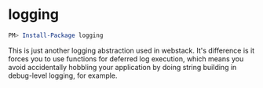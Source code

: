 logging
=====

```powershell
PM> Install-Package logging
```

This is just another logging abstraction used in webstack. 
It's difference is it forces you to use functions for deferred log execution, which means you avoid
accidentally hobbling your application by doing string building in debug-level logging, for example.
